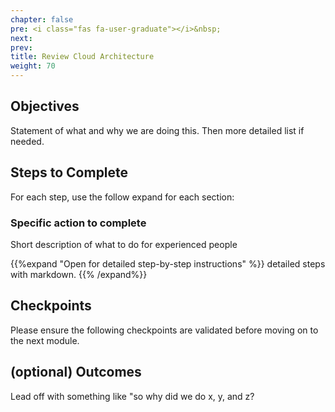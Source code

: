 ```yaml
---
chapter: false
pre: <i class="fas fa-user-graduate"></i>&nbsp;
next: 
prev: 
title: Review Cloud Architecture
weight: 70
---
```


## Objectives

Statement of what and why we are doing this. Then more detailed list if needed.

## Steps to Complete

For each step, use the follow expand for each section:

### Specific action to complete

Short description of what to do for experienced people

{{%expand "Open for detailed step-by-step instructions" %}}
detailed steps with markdown.
{{% /expand%}}

## Checkpoints

Please ensure the following checkpoints are validated before moving on to the next module.

## (optional) Outcomes

Lead off with something like "so why did we do x, y, and z?